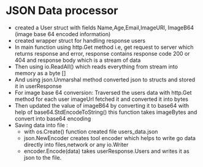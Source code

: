 # JSON Data processor
- created a User struct with fields Name,Age,Email,ImageURl, ImageB64 (image base 64 encoded information)
- created wrapper struct for handling response users
- In main function using http.Get method i.e, get request to server which returns response and error, response contains response code 200 or 404 and response body which is a stream of data
- Then using io.ReadAll() which reads everything from stream into memory as a byte []
- And using json.Unmarshal method converted json to structs and stored it in userResponse
- For image base 64 conversion: Traversed the users data with http.Get method for each user imageUrl fetched it and converted it into bytes 
- Then  updated the value of imageB64 by converting it to base64 with help of base64.StdEncodeToString() this function takes imageBytes and convert into base64 encoding 
- Saving data into file : 
    - with os.Create() function created file users_data.json
    - json.NewEncoder creates tool encoder which helps to write go data directly into files,network or any io.Writer
    - encoder.Encode(data) takes userResponse.Users and writes it as json to the file.